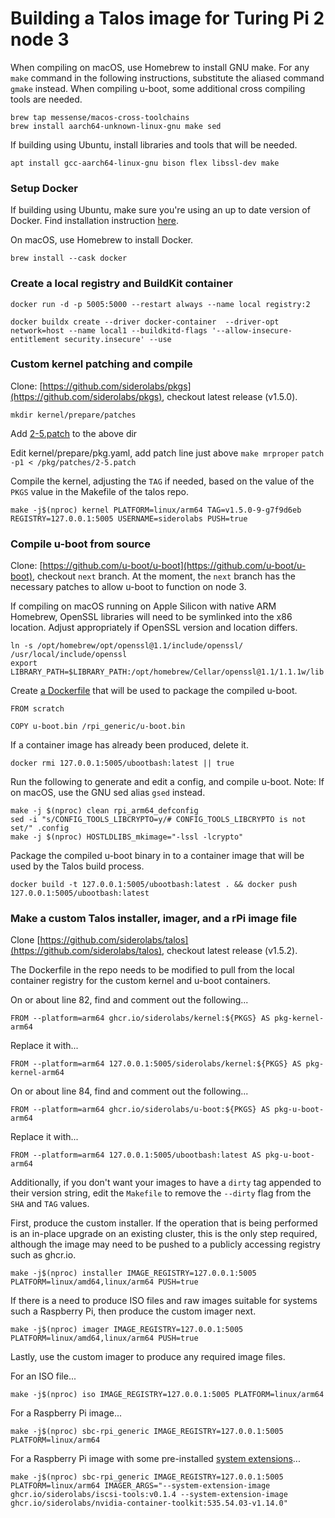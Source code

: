 # Building a Talos image for Turing Pi 2 node 3

When compiling on macOS, use Homebrew to install GNU make. For any `make` command in the following instructions, substitute the aliased command `gmake` instead. When compiling u-boot, some additional cross compiling tools are needed.

```
brew tap messense/macos-cross-toolchains
brew install aarch64-unknown-linux-gnu make sed
```

If building using Ubuntu, install libraries and tools that will be needed.

`apt install gcc-aarch64-linux-gnu bison flex libssl-dev make`

### Setup Docker
If building using Ubuntu, make sure you're using an up to date version of Docker. Find installation instruction [here](https://docs.docker.com/engine/install/ubuntu/#installation-methods).

On macOS, use Homebrew to install Docker.

`brew install --cask docker`

### Create a local registry and BuildKit container

`docker run -d -p 5005:5000 --restart always --name local registry:2`

`docker buildx create --driver docker-container  --driver-opt network=host --name local1 --buildkitd-flags '--allow-insecure-entitlement security.insecure' --use`

### Custom kernel patching and compile
Clone: [https://github.com/siderolabs/pkgs](https://github.com/siderolabs/pkgs), checkout latest release (v1.5.0).

`mkdir kernel/prepare/patches`

Add [2-5.patch](kernel/2-5.patch) to the above dir

Edit kernel/prepare/pkg.yaml, add patch line just above `make mrproper`
`patch -p1 < /pkg/patches/2-5.patch`

Compile the kernel, adjusting the `TAG` if needed, based on the value of the `PKGS` value in the Makefile of the talos repo. 

`make -j$(nproc) kernel PLATFORM=linux/arm64 TAG=v1.5.0-9-g7f9d6eb REGISTRY=127.0.0.1:5005 USERNAME=siderolabs PUSH=true`

### Compile u-boot from source

Clone: [https://github.com/u-boot/u-boot](https://github.com/u-boot/u-boot), checkout `next` branch. At the moment, the `next` branch has the necessary patches to allow u-boot to function on node 3.

If compiling on macOS running on Apple Silicon with native ARM Homebrew, OpenSSL libraries will need to be symlinked into the x86 location. Adjust appropriately if OpenSSL version and location differs.

```
ln -s /opt/homebrew/opt/openssl@1.1/include/openssl/ /usr/local/include/openssl
export LIBRARY_PATH=$LIBRARY_PATH:/opt/homebrew/Cellar/openssl@1.1/1.1.1w/lib
```
Create [a Dockerfile](u-boot/Dockerfile) that will be used to package the compiled u-boot.

```
FROM scratch

COPY u-boot.bin /rpi_generic/u-boot.bin
```

If a container image has already been produced, delete it.

`docker rmi 127.0.0.1:5005/ubootbash:latest || true`

Run the following to generate and edit a config, and compile u-boot. Note: If on macOS, use the GNU sed alias `gsed` instead.

```
make -j $(nproc) clean rpi_arm64_defconfig
sed -i "s/CONFIG_TOOLS_LIBCRYPTO=y/# CONFIG_TOOLS_LIBCRYPTO is not set/" .config
make -j $(nproc) HOSTLDLIBS_mkimage="-lssl -lcrypto"
```

Package the compiled u-boot binary in to a container image that will be used by the Talos build process.

`docker build -t 127.0.0.1:5005/ubootbash:latest . && docker push 127.0.0.1:5005/ubootbash:latest`

### Make a custom Talos installer, imager, and a rPi image file

Clone [https://github.com/siderolabs/talos](https://github.com/siderolabs/talos), checkout latest release (v1.5.2). 

The Dockerfile in the repo needs to be modified to pull from the local container registry for the custom kernel and u-boot containers.

On or about line 82, find and comment out the following...

`FROM --platform=arm64 ghcr.io/siderolabs/kernel:${PKGS} AS pkg-kernel-arm64`

Replace it with...

`FROM --platform=arm64 127.0.0.1:5005/siderolabs/kernel:${PKGS} AS pkg-kernel-arm64`

On or about line 84, find and comment out the following...

`FROM --platform=arm64 ghcr.io/siderolabs/u-boot:${PKGS} AS pkg-u-boot-arm64`

Replace it with...

`FROM --platform=arm64 127.0.0.1:5005/ubootbash:latest AS pkg-u-boot-arm64`

Additionally, if you don't want your images to have a `dirty` tag appended to their version string, edit the `Makefile` to remove the `--dirty` flag from the `SHA` and `TAG` values.

First, produce the custom installer. If the operation that is being performed is an in-place upgrade on an existing cluster, this is the only step required, although the image may need to be pushed to a publicly accessing registry such as ghcr.io.

`make -j$(nproc) installer IMAGE_REGISTRY=127.0.0.1:5005 PLATFORM=linux/amd64,linux/arm64 PUSH=true`

If there is a need to produce ISO files and raw images suitable for systems such a Raspberry Pi, then produce the custom imager next.

`make -j$(nproc) imager IMAGE_REGISTRY=127.0.0.1:5005 PLATFORM=linux/amd64,linux/arm64 PUSH=true`

Lastly, use the custom imager to produce any required image files.

For an ISO file...

`make -j$(nproc) iso IMAGE_REGISTRY=127.0.0.1:5005 PLATFORM=linux/arm64`

For a Raspberry Pi image...

`make -j$(nproc) sbc-rpi_generic IMAGE_REGISTRY=127.0.0.1:5005 PLATFORM=linux/arm64`

For a Raspberry Pi image with some pre-installed [system extensions](https://github.com/siderolabs/extensions)...

`make -j$(nproc) sbc-rpi_generic IMAGE_REGISTRY=127.0.0.1:5005 PLATFORM=linux/arm64 IMAGER_ARGS="--system-extension-image ghcr.io/siderolabs/iscsi-tools:v0.1.4 --system-extension-image ghcr.io/siderolabs/nvidia-container-toolkit:535.54.03-v1.14.0"`

